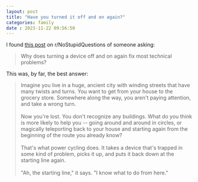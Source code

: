 ```yaml
---
layout: post
title: "Have you turned it off and on again?" 
categories: family
date : 2023-11-22 09:56:50
---
```


I found [this post](https://www.reddit.com/r/NoStupidQuestions/comments/sauaid/why_does_turning_a_device_off_and_on_again_fix/) on r/NoStupidQuestions of someone asking:
> Why does turning a device off and on again fix most technical problems?

This was, by far, the best answer: 
> Imagine you live in a huge, ancient city with winding streets that have many twists and turns. You want to get from your house to the grocery store. Somewhere along the way, you aren't paying attention, and take a wrong turn.
> <br><br>
> Now you're lost. You don't recognize any buildings. What do you think is more likely to help you -- going around and around in circles, or magically teleporting back to your house and starting again from the beginning of the route you already know?
> <br><br>
> That's what power cycling does. It takes a device that's trapped in some kind of problem, picks it up, and puts it back down at the starting line again.
> <br><br>
> "Ah, the starting line," it says. "I know what to do from here."